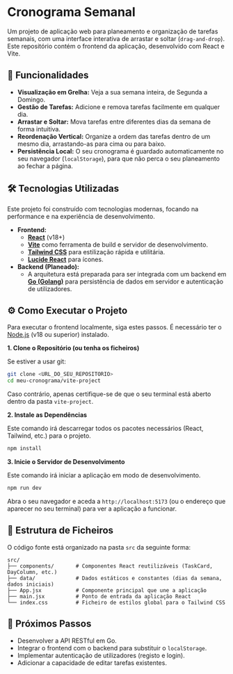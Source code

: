 # Cronograma Semanal

Um projeto de aplicação web para planeamento e organização de tarefas semanais, com uma interface interativa de arrastar e soltar (`drag-and-drop`). Este repositório contém o frontend da aplicação, desenvolvido com React e Vite.

## 🚀 Funcionalidades

* **Visualização em Grelha:** Veja a sua semana inteira, de Segunda a Domingo.
* **Gestão de Tarefas:** Adicione e remova tarefas facilmente em qualquer dia.
* **Arrastar e Soltar:** Mova tarefas entre diferentes dias da semana de forma intuitiva.
* **Reordenação Vertical:** Organize a ordem das tarefas dentro de um mesmo dia, arrastando-as para cima ou para baixo.
* **Persistência Local:** O seu cronograma é guardado automaticamente no seu navegador (`localStorage`), para que não perca o seu planeamento ao fechar a página.

## 🛠️ Tecnologias Utilizadas

Este projeto foi construído com tecnologias modernas, focando na performance e na experiência de desenvolvimento.

* **Frontend:**
    * [**React**](https://react.dev/) (v18+)
    * [**Vite**](https://vitejs.dev/) como ferramenta de build e servidor de desenvolvimento.
    * [**Tailwind CSS**](https://tailwindcss.com/) para estilização rápida e utilitária.
    * [**Lucide React**](https://lucide.dev/) para ícones.
* **Backend (Planeado):**
    * A arquitetura está preparada para ser integrada com um backend em [**Go (Golang)**](https://go.dev/) para persistência de dados em servidor e autenticação de utilizadores.

## ⚙️ Como Executar o Projeto

Para executar o frontend localmente, siga estes passos. É necessário ter o [Node.js](https://nodejs.org/) (v18 ou superior) instalado.

**1. Clone o Repositório (ou tenha os ficheiros)**

Se estiver a usar git:

```bash
git clone <URL_DO_SEU_REPOSITORIO>
cd meu-cronograma/vite-project
```

Caso contrário, apenas certifique-se de que o seu terminal está aberto dentro da pasta `vite-project`.

**2. Instale as Dependências**

Este comando irá descarregar todos os pacotes necessários (React, Tailwind, etc.) para o projeto.

```bash
npm install
```

**3. Inicie o Servidor de Desenvolvimento**

Este comando irá iniciar a aplicação em modo de desenvolvimento.

```bash
npm run dev
```

Abra o seu navegador e aceda a `http://localhost:5173` (ou o endereço que aparecer no seu terminal) para ver a aplicação a funcionar.

## 📂 Estrutura de Ficheiros

O código fonte está organizado na pasta `src` da seguinte forma:

```
src/
├── components/       # Componentes React reutilizáveis (TaskCard, DayColumn, etc.)
├── data/             # Dados estáticos e constantes (dias da semana, dados iniciais)
├── App.jsx           # Componente principal que une a aplicação
├── main.jsx          # Ponto de entrada da aplicação React
└── index.css         # Ficheiro de estilos global para o Tailwind CSS
```

## 🔮 Próximos Passos

* Desenvolver a API RESTful em Go.
* Integrar o frontend com o backend para substituir o `localStorage`.
* Implementar autenticação de utilizadores (registo e login).
* Adicionar a capacidade de editar tarefas existentes.
